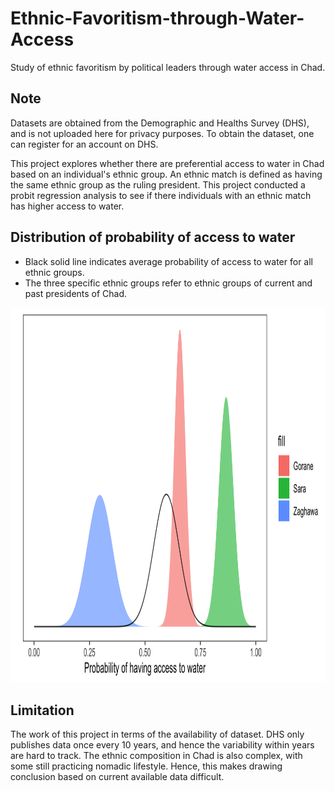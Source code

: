# Ethnic-Favoritism-through-Water-Access
Study of ethnic favoritism by political leaders through water access in Chad. 

## Note 
Datasets are obtained from the Demographic and Healths Survey (DHS), and is not uploaded here for privacy purposes. To obtain the dataset, one can register for an account on DHS. 

This project explores whether there are preferential access to water in Chad based on an individual's ethnic group. An ethnic match is defined as having the same ethnic group as the ruling president.
This project conducted a probit regression analysis to see if there individuals with an ethnic match has higher access to water.

## Distribution of probability of access to water
- Black solid line indicates average probability of access to water for all ethnic groups. 
- The three specific ethnic groups refer to ethnic groups of current and past presidents of Chad. 

<p>
  <img src="Plots/distribution.png?raw=true" width="800" height="600">
</p>

## Limitation
The work of this project in terms of the availability of dataset. DHS only publishes data once every 10 years, and hence the variability within years are hard to track.
The ethnic composition in Chad is also complex, with some still practicing nomadic lifestyle. Hence, this makes drawing conclusion based on current available data difficult. 

